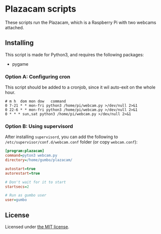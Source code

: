 # Plazacam scripts

These scripts run the Plazacam, which is a Raspberry Pi with two webcams attached.

## Installing

This script is made for Python3, and requires the following packages:

- pygame

### Option A: Configuring cron

This script should be added to a cronjob, since it wil auto-exit on the whole hour.

```crontab
# m h  dom mon dow   command
0 7-21 * * mon-fri python3 /home/pi/webcam.py >/dev/null 2>&1
0 22-6 * * mon-fri python3 /home/pi/webcam.py >/dev/null 2>&1
0 * * * sun,sat python3 /home/pi/webcam.py >/dev/null 2>&1
```

### Option B: Using supervisord

After installing `supervisord`, you can add the following to `/etc/supervisor/conf.d/webcam.conf` folder (or copy `webcam.conf`):

```ini
[program:plazacam]
command=pyton3 webcam.py
directory=/home/gumbo/plazacam/

autostart=true
autorestart=true

# Don't wait for it to start
startsecs=2

# Run as gumbo user
user=gumbo
```

## License

Licensed under [the MIT license](./LICENSE.md).
